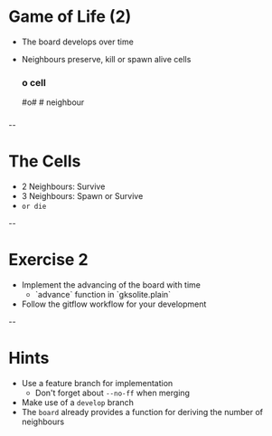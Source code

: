 # Game of Life (2)

* The board develops over time
* Neighbours preserve, kill or spawn alive cells


	###		o cell
	#o#		# neighbour
	###

--

# The Cells

* 2 Neighbours: Survive
* 3 Neighbours: Spawn or Survive
* `or die`

--

# Exercise 2

* Implement the advancing of the board with time <!-- .element: class="fragment" -->
	* <!-- .element: class="fragment" --> `advance` function in `gksolite.plain`
* Follow the gitflow workflow for your development

--


# Hints

* Use a feature branch for implementation
	* Don't forget about `--no-ff` when merging
* Make use of a `develop` branch
* The `board` already provides a function for deriving the number of neighbours
